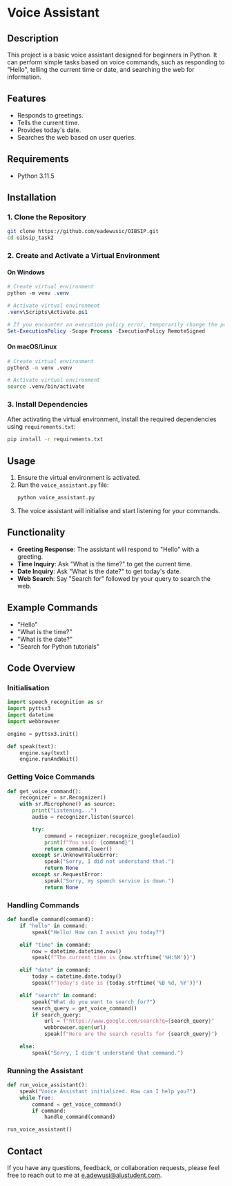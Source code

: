 # Voice Assistant

## Description

This project is a basic voice assistant designed for beginners in Python. It can perform simple tasks based on voice commands, such as responding to "Hello", telling the current time or date, and searching the web for information.

## Features

- Responds to greetings.
- Tells the current time.
- Provides today's date.
- Searches the web based on user queries.

## Requirements

- Python 3.11.5

## Installation

### 1. Clone the Repository

```bash
git clone https://github.com/eadewusic/OIBSIP.git
cd oibsip_task2
```

### 2. Create and Activate a Virtual Environment

#### On Windows

```powershell
# Create virtual environment
python -m venv .venv

# Activate virtual environment
.venv\Scripts\Activate.ps1

# If you encounter an execution policy error, temporarily change the policy
Set-ExecutionPolicy -Scope Process -ExecutionPolicy RemoteSigned
```

#### On macOS/Linux

```bash
# Create virtual environment
python3 -m venv .venv

# Activate virtual environment
source .venv/bin/activate
```

### 3. Install Dependencies

After activating the virtual environment, install the required dependencies using `requirements.txt`:

```bash
pip install -r requirements.txt
```

## Usage

1. Ensure the virtual environment is activated.
2. Run the `voice_assistant.py` file:
   ```bash
   python voice_assistant.py
   ```
3. The voice assistant will initialise and start listening for your commands.

## Functionality

- **Greeting Response**: The assistant will respond to "Hello" with a greeting.
- **Time Inquiry**: Ask "What is the time?" to get the current time.
- **Date Inquiry**: Ask "What is the date?" to get today's date.
- **Web Search**: Say "Search for" followed by your query to search the web.

## Example Commands

- "Hello"
- "What is the time?"
- "What is the date?"
- "Search for Python tutorials"

## Code Overview

### Initialisation

```python
import speech_recognition as sr
import pyttsx3
import datetime
import webbrowser

engine = pyttsx3.init()

def speak(text):
    engine.say(text)
    engine.runAndWait()
```

### Getting Voice Commands

```python
def get_voice_command():
    recognizer = sr.Recognizer()
    with sr.Microphone() as source:
        print("Listening...")
        audio = recognizer.listen(source)

        try:
            command = recognizer.recognize_google(audio)
            print(f"You said: {command}")
            return command.lower()
        except sr.UnknownValueError:
            speak("Sorry, I did not understand that.")
            return None
        except sr.RequestError:
            speak("Sorry, my speech service is down.")
            return None
```

### Handling Commands

```python
def handle_command(command):
    if "hello" in command:
        speak("Hello! How can I assist you today?")

    elif "time" in command:
        now = datetime.datetime.now()
        speak(f"The current time is {now.strftime('%H:%M')}")

    elif "date" in command:
        today = datetime.date.today()
        speak(f"Today's date is {today.strftime('%B %d, %Y')}")

    elif "search" in command:
        speak("What do you want to search for?")
        search_query = get_voice_command()
        if search_query:
            url = f"https://www.google.com/search?q={search_query}"
            webbrowser.open(url)
            speak(f"Here are the search results for {search_query}")

    else:
        speak("Sorry, I didn't understand that command.")
```

### Running the Assistant

```python
def run_voice_assistant():
    speak("Voice Assistant initialized. How can I help you?")
    while True:
        command = get_voice_command()
        if command:
            handle_command(command)

run_voice_assistant()
```

## Contact

If you have any questions, feedback, or collaboration requests, please feel free to reach out to me at [e.adewusi@alustudent.com](mailto:e.adewusi@alustudent.com).
